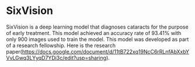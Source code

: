 # SixVision
SixVision is a deep learning model that diagnoses cataracts for the purpose of early treatment.
This model achieved an accuracy rate of 93.41% with only 900 images used to train the model.
This model was developed as part of a research fellowship.
Here is the research paper(https://docs.google.com/document/d/11tB722xq19NcC6rRLnfAbXxbYVvLGwq3LYyqD7YDi3c/edit?usp=sharing).